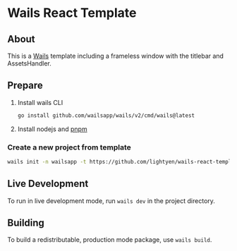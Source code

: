 # Wails React Template

## About

This is a [Wails](https://github.com/wailsapp/wails) template including a frameless window with the titlebar and AssetsHandler.

## Prepare

1. Install wails CLI

	```sh
	go install github.com/wailsapp/wails/v2/cmd/wails@latest
	```

2. Install nodejs and [pnpm](https://pnpm.io/)

### Create a new project from template

```sh
wails init -n wailsapp -t https://github.com/lightyen/wails-react-template
```

## Live Development

To run in live development mode, run `wails dev` in the project directory.

## Building

To build a redistributable, production mode package, use `wails build`.
